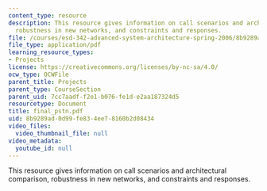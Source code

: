 ```yaml
---
content_type: resource
description: This resource gives information on call scenarios and architectural comparison,
  robustness in new networks, and constraints and responses.
file: /courses/esd-342-advanced-system-architecture-spring-2006/8b9289ad0d99fe834ee78160b2d08434_final_pstn.pdf
file_type: application/pdf
learning_resource_types:
- Projects
license: https://creativecommons.org/licenses/by-nc-sa/4.0/
ocw_type: OCWFile
parent_title: Projects
parent_type: CourseSection
parent_uid: 7cc7aadf-f2e1-b076-fe1d-e2aa187324d5
resourcetype: Document
title: final_pstn.pdf
uid: 8b9289ad-0d99-fe83-4ee7-8160b2d08434
video_files:
  video_thumbnail_file: null
video_metadata:
  youtube_id: null
---
```

This resource gives information on call scenarios and architectural comparison, robustness in new networks, and constraints and responses.